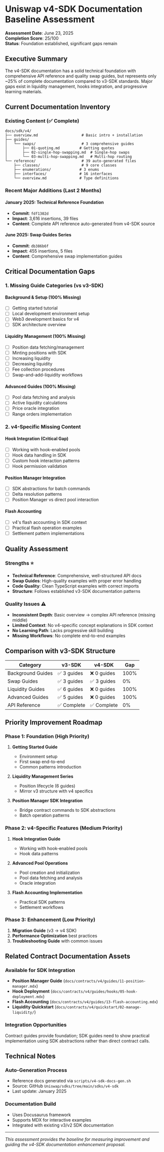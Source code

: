 # Uniswap v4-SDK Documentation Baseline Assessment

**Assessment Date**: June 23, 2025  
**Completion Score**: 25/100  
**Status**: Foundation established, significant gaps remain

## Executive Summary

The v4-SDK documentation has a solid technical foundation with comprehensive API reference and quality swap guides, but represents only ~25% of complete documentation compared to v3-SDK standards. Major gaps exist in liquidity management, hooks integration, and progressive learning materials.

## Current Documentation Inventory

### Existing Content (✅ Complete)
```
docs/sdk/v4/
├── overview.md                    # Basic intro + installation
├── guides/
│   └── swaps/                     # 3 comprehensive guides
│       ├── 01-quoting.md         # Getting quotes
│       ├── 02-single-hop-swapping.md  # Single-hop swaps
│       └── 03-multi-hop-swapping.md   # Multi-hop routing
└── reference/                     # 39 auto-generated files
    ├── classes/                   # 9 core classes
    ├── enumerations/             # 3 enums
    ├── interfaces/               # 16 interfaces
    └── overview.md               # Type definitions
```

### Recent Major Additions (Last 2 Months)

#### January 2025: Technical Reference Foundation
- **Commit**: `fdf1302d` 
- **Impact**: 3,616 insertions, 39 files
- **Content**: Complete API reference auto-generated from v4-SDK source

#### June 2025: Swap Guides Series  
- **Commit**: `db386b6f`
- **Impact**: 455 insertions, 5 files
- **Content**: Comprehensive swap implementation guides

## Critical Documentation Gaps

### 1. Missing Guide Categories (vs v3-SDK)

#### Background & Setup (100% Missing)
- [ ] Getting started tutorial
- [ ] Local development environment setup  
- [ ] Web3 development basics for v4
- [ ] SDK architecture overview

#### Liquidity Management (100% Missing)
- [ ] Position data fetching/management
- [ ] Minting positions with SDK
- [ ] Increasing liquidity 
- [ ] Decreasing liquidity
- [ ] Fee collection procedures
- [ ] Swap-and-add-liquidity workflows

#### Advanced Guides (100% Missing)
- [ ] Pool data fetching and analysis
- [ ] Active liquidity calculations
- [ ] Price oracle integration
- [ ] Range orders implementation

### 2. v4-Specific Missing Content

#### Hook Integration (Critical Gap)
- [ ] Working with hook-enabled pools
- [ ] Hook data handling in SDK
- [ ] Custom hook interaction patterns
- [ ] Hook permission validation

#### Position Manager Integration
- [ ] SDK abstractions for batch commands
- [ ] Delta resolution patterns
- [ ] Position Manager vs direct pool interaction

#### Flash Accounting
- [ ] v4's flash accounting in SDK context
- [ ] Practical flash operation examples
- [ ] Settlement pattern implementations

## Quality Assessment

### Strengths ⭐
- **Technical Reference**: Comprehensive, well-structured API docs
- **Swap Guides**: High-quality examples with proper error handling
- **Code Quality**: Clean TypeScript examples with correct imports
- **Structure**: Follows established v3-SDK documentation patterns

### Quality Issues ⚠️
- **Inconsistent Depth**: Basic overview → complex API reference (missing middle)
- **Limited Context**: No v4-specific concept explanations in SDK context
- **No Learning Path**: Lacks progressive skill building
- **Missing Workflows**: No complete end-to-end examples

## Comparison with v3-SDK Structure

| Category | v3-SDK | v4-SDK | Gap |
|----------|---------|---------|-----|
| Background Guides | ✅ 3 guides | ❌ 0 guides | 100% |
| Swap Guides | ✅ 3 guides | ✅ 3 guides | 0% |
| Liquidity Guides | ✅ 6 guides | ❌ 0 guides | 100% |
| Advanced Guides | ✅ 5 guides | ❌ 0 guides | 100% |
| API Reference | ✅ Complete | ✅ Complete | 0% |

## Priority Improvement Roadmap

### Phase 1: Foundation (High Priority)
1. **Getting Started Guide**
   - Environment setup
   - First swap end-to-end
   - Common patterns introduction

2. **Liquidity Management Series**
   - Position lifecycle (6 guides)
   - Mirror v3 structure with v4 specifics

3. **Position Manager SDK Integration**
   - Bridge contract commands to SDK abstractions
   - Batch operation patterns

### Phase 2: v4-Specific Features (Medium Priority)
1. **Hook Integration Guide**
   - Working with hook-enabled pools
   - Hook data patterns

2. **Advanced Pool Operations**
   - Pool creation and initialization
   - Pool data fetching and analysis
   - Oracle integration

3. **Flash Accounting Implementation**
   - Practical SDK patterns
   - Settlement workflows

### Phase 3: Enhancement (Low Priority)
1. **Migration Guide** (v3 → v4 SDK)
2. **Performance Optimization** best practices
3. **Troubleshooting Guide** with common issues

## Related Contract Documentation Assets

### Available for SDK Integration
- **Position Manager Guide** (`docs/contracts/v4/guides/11-position-manager.mdx`)
- **Hook Deployment** (`docs/contracts/v4/guides/hooks/05-hook-deployment.mdx`)
- **Flash Accounting** (`docs/contracts/v4/guides/13-flash-accounting.mdx`)
- **Liquidity Quickstart** (`docs/contracts/v4/quickstart/02-manage-liquidity/`)

### Integration Opportunities
Contract guides provide foundation; SDK guides need to show practical implementation using SDK abstractions rather than direct contract calls.

## Technical Notes

### Auto-Generation Process
- Reference docs generated via `scripts/v4-sdk-docs-gen.sh`
- Source: GitHub `Uniswap/sdks/tree/main/sdks/v4-sdk`
- Last update: January 2025

### Documentation Build
- Uses Docusaurus framework
- Supports MDX for interactive examples
- Integrated with existing v3/v2 SDK documentation

---

*This assessment provides the baseline for measuring improvement and guiding the v4-SDK documentation enhancement proposal.*